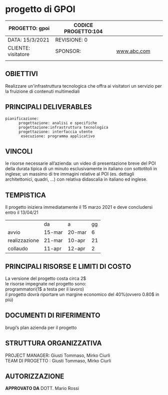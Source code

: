 
# progetto di GPOI

           

| PROGETTO: gpoi      | CODICE PROGETTO:104 |             |   |   |
|---------------------|---------------------|-------------|---|---|
| DATA: 15/3/2021     | REVISIONE: 0        |             |   |   |
| CLIENTE: visitatore | SPONSOR:            | www.abc.com |   |   |
|                     |                     |             |   |   |

    
  ## OBIETTIVI
  Realizzare un'infrastruttura tecnologica che offra ai visitatori un servizio per la fruizione di contenuti multimediali
   ## PRINCIPALI DELIVERABLES
    pianificazione:
          progettazione: analisi e specifiche
          progettazione:infrastruttura tecnologica
          progettazione: interfaccia utente
           esecuzione: programma applicativo
           
  
 ## VINCOLI 
 le risorse necessarie all’azienda:
un video di presentazione breve del POI della durata tipica di un minuto
 esclusivamente in italiano con sottotitoli in inglese;
un massimo di tre immagini relative al POI (es. dettagli architettonici, quadri, ...) 
con relativa didascalia in italiano ed inglese.

## TEMPISTICA
Il progetto iniziera immediatamente il 15 marzo 2021 
 e deve concludersi entro il 13/04/21

  <table>
         <tr><td></td><td>da</td><td>a</td><td>gg</td>
           <tr><td>avvio</td><td>15-mar</td><td>20-mar</td><td>6</td>
             <tr><td>realizzazione</td><td>21-mar</td><td>10-apr</td><td>21</td>
              <tr><td>collaudo</td><td>11-apr</td><td>12-apr</td><td>2</td>
                  </table>
<h2><b>PRINCIPALI RISORSE E LIMITI DI COSTO</b></h2>
<p>La versione del progetto costa circa 2$<br>
      le risorse impegnate nel progetto sono:<br>
 programmatori(1$ a testa per il lavoro)<br>
il progetto dovrà riportare un margine economico del 40%(ovvero 0.80$ in più)<br>
</p>
<h2><b>DOCUMENTI DI RIFERIMENTO</b></h2>
<p>brugi’s plan azienda per il progetto</p>
<h2><b>STRUTTURA ORGANIZZATIVA</b></h2>
<p>PROJECT MANAGER: Giusti Tommaso, Mirko Ciurli<br>
TEAM DI PROGETTO : Giusti Tommaso, Mirko Ciurli<br>
</p>
<h2><b>AUTORIZZAZIONE </b></h2>
<p><b>APPROVATO DA </b> DOTT. Mario Rossi<br>
</p>



</body>
</html>

